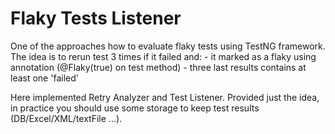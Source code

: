 # Flaky Tests Listener

One of the approaches how to evaluate flaky tests using TestNG framework.
The idea is to rerun test 3 times if it failed and:
    - it marked as a flaky using annotation (@Flaky(true) on test method)
    - three last results contains at least one 'failed'

Here implemented Retry Analyzer and Test Listener.
Provided just the idea, in practice you should use some storage to keep test results (DB/Excel/XML/textFile ...).
